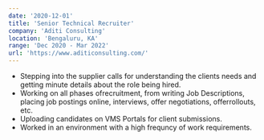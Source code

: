 ```yaml
---
date: '2020-12-01'
title: 'Senior Technical Recruiter'
company: 'Aditi Consulting'
location: 'Bengaluru, KA'
range: 'Dec 2020 - Mar 2022'
url: 'https://www.aditiconsulting.com/'
---
```


- Stepping into the supplier calls for understanding the clients needs and getting minute details about the role being hired.
- Working on all phases ofrecruitment, from writing Job Descriptions, placing job postings online, interviews, offer negotiations, offerrollouts, etc.
- Uploading candidates on VMS Portals for client submissions.
- Worked in an environment with a high frequncy of work requirements.